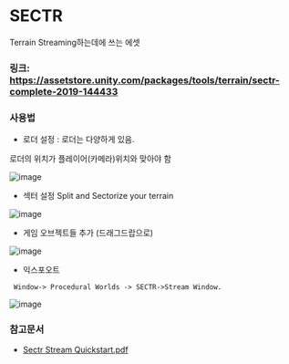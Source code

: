 # SECTR
Terrain Streaming하는데에 쓰는 에셋

### 링크: https://assetstore.unity.com/packages/tools/terrain/sectr-complete-2019-144433
### 사용법

* 로더 설정 :  로더는 다양하게 있음. 

로더의 위치가 플레이어(카메라)위치와 맞아야 함

![image](https://user-images.githubusercontent.com/1837913/86109445-5d1f9880-baff-11ea-86cc-feacb76a4db5.png)

* 섹터 설정  Split and Sectorize your terrain

![image](https://user-images.githubusercontent.com/1837913/86109646-922beb00-baff-11ea-92d5-d2041189dbaa.png)

* 게임 오브젝트들 추가 (드래그드랍으로)

![image](https://user-images.githubusercontent.com/1837913/86109788-b7b8f480-baff-11ea-8e90-50bb873be0f3.png)
  
  
* 익스포오트

```
 Window-> Procedural Worlds -> SECTR->Stream Window.
```

![image](https://user-images.githubusercontent.com/1837913/86109931-e20ab200-baff-11ea-8634-bdb1de5f2204.png)



### 참고문서
* [Sectr Stream Quickstart.pdf](https://github.com/westside/study/files/4850802/Sectr.Stream.Quickstart.pdf)
